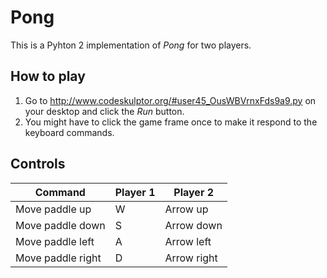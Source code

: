 # Pong

This is a Pyhton 2 implementation of _Pong_ for two players.

## How to play
1. Go to http://www.codeskulptor.org/#user45_OusWBVrnxFds9a9.py on your desktop and click the _Run_ button.
2. You might have to click the game frame once to make it respond to the keyboard commands.

## Controls

|Command|Player 1|Player 2|
|-------|--------|--------|
|Move paddle up|W|Arrow up|
|Move paddle down|S|Arrow down|
|Move paddle left|A|Arrow left|
|Move paddle right|D|Arrow right|

